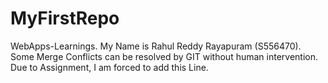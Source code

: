 # MyFirstRepo
WebApps-Learnings. My Name is Rahul Reddy Rayapuram (S556470). Some Merge Conflicts can be resolved by GIT without human intervention.
Due to Assignment, I am forced to add this Line.